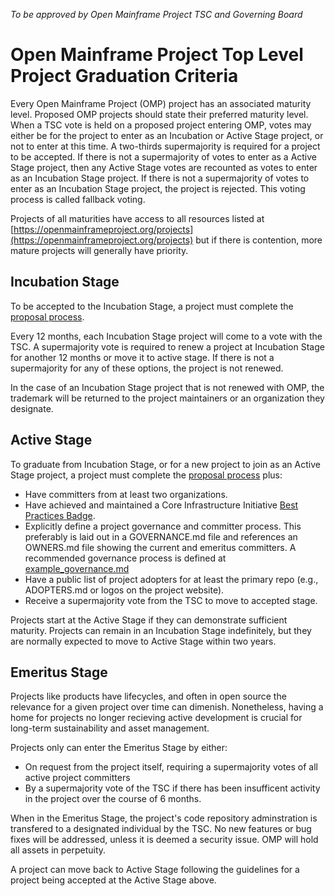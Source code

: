 *To be approved by Open Mainframe Project TSC and Governing Board*

# Open Mainframe Project Top Level Project Graduation Criteria

Every Open Mainframe Project (OMP) project has an associated maturity level. Proposed OMP projects should state their preferred maturity level. When a TSC vote is held on a proposed project entering OMP, votes may either be for the project to enter as an Incubation or Active Stage project, or not to enter at this time. A two-thirds supermajority is required for a project to be accepted. If there is not a supermajority of votes to enter as a Active Stage project, then any Active Stage votes are recounted as votes to enter as an Incubation Stage project. If there is not a supermajority of votes to enter as an Incubation Stage project, the project is rejected. This voting process is called fallback voting.

Projects of all maturities have access to all resources listed at [https://openmainframeproject.org/projects](https://openmainframeproject.org/projects) but if there is contention, more mature projects will generally have priority.

## Incubation Stage

To be accepted to the Incubation Stage, a project must complete the [proposal process](proposal_process.md).

Every 12 months, each Incubation Stage project will come to a vote with the TSC. A supermajority vote is required to renew a project at Incubation Stage for another 12 months or move it to active stage. If there is not a supermajority for any of these options, the project is not renewed.

In the case of an Incubation Stage project that is not renewed with OMP, the trademark will be returned to the project maintainers or an organization they designate.

## Active Stage

To graduate from Incubation Stage, or for a new project to join as an Active Stage project, a project must complete the [proposal process](proposal_process.md) plus:

* Have committers from at least two organizations.
* Have achieved and maintained a Core Infrastructure Initiative [Best Practices Badge](https://bestpractices.coreinfrastructure.org/).
* Explicitly define a project governance and committer process. This preferably is laid out in a GOVERNANCE.md file and references an OWNERS.md file showing the current and emeritus committers. A recommended governance process is defined at [example_governance.md](example_governance.md)
* Have a public list of project adopters for at least the primary repo (e.g., ADOPTERS.md or logos on the project website).
* Receive a supermajority vote from the TSC to move to accepted stage.

Projects start at the Active Stage if they can demonstrate sufficient maturity. Projects can remain in an Incubation Stage indefinitely, but they are normally expected to move to Active Stage within two years.

## Emeritus Stage

Projects like products have lifecycles, and often in open source the relevance for a given project over time can dimenish. Nonetheless, having a home for projects no longer recieving active development is crucial for long-term sustainability and asset management.

Projects only can enter the Emeritus Stage by either:

* On request from the project itself, requiring a supermajority votes of all active project committers
* By a supermajority vote of the TSC if there has been insufficent activity in the project over the course of 6 months.

When in the Emeritus Stage, the project's code repository adminstration is transfered to a designated individual by the TSC. No new features or bug fixes will be addressed, unless it is deemed a security issue. OMP will hold all assets in perpetuity.

A project can move back to Active Stage following the guidelines for a project being accepted at the Active Stage above.

